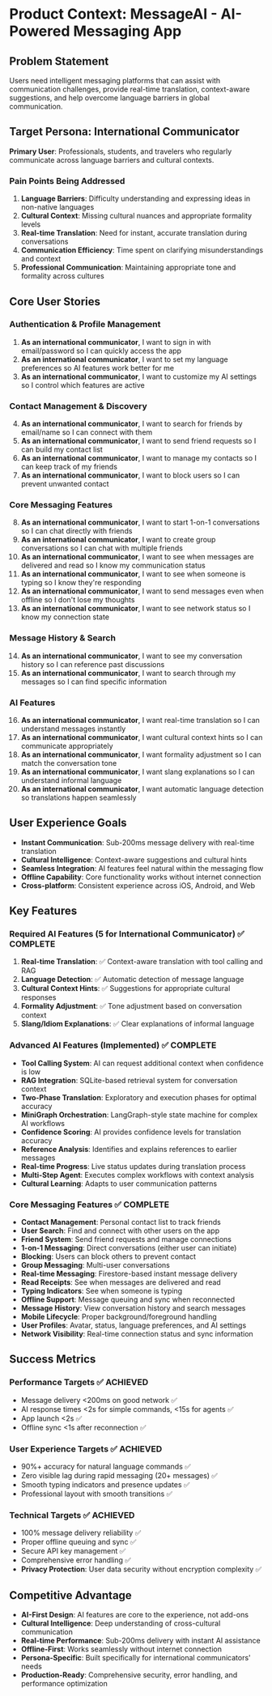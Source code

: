 # Product Context: MessageAI - AI-Powered Messaging App

## Problem Statement

Users need intelligent messaging platforms that can assist with communication challenges, provide real-time translation, context-aware suggestions, and help overcome language barriers in global communication.

## Target Persona: International Communicator

**Primary User**: Professionals, students, and travelers who regularly communicate across language barriers and cultural contexts.

### Pain Points Being Addressed

1. **Language Barriers**: Difficulty understanding and expressing ideas in non-native languages
2. **Cultural Context**: Missing cultural nuances and appropriate formality levels
3. **Real-time Translation**: Need for instant, accurate translation during conversations
4. **Communication Efficiency**: Time spent on clarifying misunderstandings and context
5. **Professional Communication**: Maintaining appropriate tone and formality across cultures

## Core User Stories

### Authentication & Profile Management

1. **As an international communicator**, I want to sign in with email/password so I can quickly access the app
2. **As an international communicator**, I want to set my language preferences so AI features work better for me
3. **As an international communicator**, I want to customize my AI settings so I control which features are active

### Contact Management & Discovery

4. **As an international communicator**, I want to search for friends by email/name so I can connect with them
5. **As an international communicator**, I want to send friend requests so I can build my contact list
6. **As an international communicator**, I want to manage my contacts so I can keep track of my friends
7. **As an international communicator**, I want to block users so I can prevent unwanted contact

### Core Messaging Features

8. **As an international communicator**, I want to start 1-on-1 conversations so I can chat directly with friends
9. **As an international communicator**, I want to create group conversations so I can chat with multiple friends
10. **As an international communicator**, I want to see when messages are delivered and read so I know my communication status
11. **As an international communicator**, I want to see when someone is typing so I know they're responding
12. **As an international communicator**, I want to send messages even when offline so I don't lose my thoughts
13. **As an international communicator**, I want to see network status so I know my connection state

### Message History & Search

14. **As an international communicator**, I want to see my conversation history so I can reference past discussions
15. **As an international communicator**, I want to search through my messages so I can find specific information

### AI Features

16. **As an international communicator**, I want real-time translation so I can understand messages instantly
17. **As an international communicator**, I want cultural context hints so I can communicate appropriately
18. **As an international communicator**, I want formality adjustment so I can match the conversation tone
19. **As an international communicator**, I want slang explanations so I can understand informal language
20. **As an international communicator**, I want automatic language detection so translations happen seamlessly

## User Experience Goals

- **Instant Communication**: Sub-200ms message delivery with real-time translation
- **Cultural Intelligence**: Context-aware suggestions and cultural hints
- **Seamless Integration**: AI features feel natural within the messaging flow
- **Offline Capability**: Core functionality works without internet connection
- **Cross-platform**: Consistent experience across iOS, Android, and Web

## Key Features

### Required AI Features (5 for International Communicator) ✅ COMPLETE

1. **Real-time Translation**: ✅ Context-aware translation with tool calling and RAG
2. **Language Detection**: ✅ Automatic detection of message language
3. **Cultural Context Hints**: ✅ Suggestions for appropriate cultural responses
4. **Formality Adjustment**: ✅ Tone adjustment based on conversation context
5. **Slang/Idiom Explanations**: ✅ Clear explanations of informal language

### Advanced AI Features (Implemented) ✅ COMPLETE

- **Tool Calling System**: AI can request additional context when confidence is low
- **RAG Integration**: SQLite-based retrieval system for conversation context
- **Two-Phase Translation**: Exploratory and execution phases for optimal accuracy
- **MiniGraph Orchestration**: LangGraph-style state machine for complex AI workflows
- **Confidence Scoring**: AI provides confidence levels for translation accuracy
- **Reference Analysis**: Identifies and explains references to earlier messages
- **Real-time Progress**: Live status updates during translation process
- **Multi-Step Agent**: Executes complex workflows with context analysis
- **Cultural Learning**: Adapts to user communication patterns

### Core Messaging Features ✅ COMPLETE

- **Contact Management**: Personal contact list to track friends
- **User Search**: Find and connect with other users on the app
- **Friend System**: Send friend requests and manage connections
- **1-on-1 Messaging**: Direct conversations (either user can initiate)
- **Blocking**: Users can block others to prevent contact
- **Group Messaging**: Multi-user conversations
- **Real-time Messaging**: Firestore-based instant message delivery
- **Read Receipts**: See when messages are delivered and read
- **Typing Indicators**: See when someone is typing
- **Offline Support**: Message queuing and sync when reconnected
- **Message History**: View conversation history and search messages
- **Mobile Lifecycle**: Proper background/foreground handling
- **User Profiles**: Avatar, status, language preferences, and AI settings
- **Network Visibility**: Real-time connection status and sync information

## Success Metrics

### Performance Targets ✅ ACHIEVED

- Message delivery <200ms on good network ✅
- AI response times <2s for simple commands, <15s for agents ✅
- App launch <2s ✅
- Offline sync <1s after reconnection ✅

### User Experience Targets ✅ ACHIEVED

- 90%+ accuracy for natural language commands ✅
- Zero visible lag during rapid messaging (20+ messages) ✅
- Smooth typing indicators and presence updates ✅
- Professional layout with smooth transitions ✅

### Technical Targets ✅ ACHIEVED

- 100% message delivery reliability ✅
- Proper offline queuing and sync ✅
- Secure API key management ✅
- Comprehensive error handling ✅
- **Privacy Protection**: User data security without encryption complexity ✅

## Competitive Advantage

- **AI-First Design**: AI features are core to the experience, not add-ons
- **Cultural Intelligence**: Deep understanding of cross-cultural communication
- **Real-time Performance**: Sub-200ms delivery with instant AI assistance
- **Offline-First**: Works seamlessly without internet connection
- **Persona-Specific**: Built specifically for international communicators' needs
- **Production-Ready**: Comprehensive security, error handling, and performance optimization
